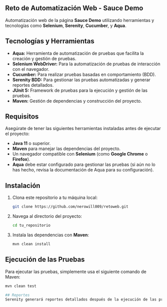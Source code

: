 ## Reto de Automatización Web - Sauce Demo

Automatización web de la página **Sauce Demo** utilizando herramientas y tecnologías como **Selenium**, **Serenity**, **Cucumber**, y **Aqua**.

## Tecnologías y Herramientas

- **Aqua:** Herramienta de automatización de pruebas que facilita la creación y gestión de pruebas.
- **Selenium WebDriver:** Para la automatización de pruebas de interacción con el navegador.
- **Cucumber:** Para realizar pruebas basadas en comportamiento (BDD).
- **Serenity BDD:** Para gestionar las pruebas automatizadas y generar reportes detallados.
- **JUnit 5:** Framework de pruebas para la ejecución y gestión de las pruebas.
- **Maven:** Gestión de dependencias y construcción del proyecto.

## Requisitos

Asegúrate de tener las siguientes herramientas instaladas antes de ejecutar el proyecto:

- **Java 11** o superior.
- **Maven** para manejar las dependencias del proyecto.
- Un navegador compatible con **Selenium** (como **Google Chrome** o **Firefox**).
- **Aqua** debe estar configurado para gestionar las pruebas (si aún no lo has hecho, revisa la documentación de Aqua para su configuración).

## Instalación

1. Clona este repositorio a tu máquina local:

    ```bash
    git clone https://github.com/nerowill009/retoweb.git
    ```

2. Navega al directorio del proyecto:

    ```bash
    cd tu_repositorio
    ```

3. Instala las dependencias con **Maven**:

    ```bash
    mvn clean install
    ```

## Ejecución de las Pruebas

Para ejecutar las pruebas, simplemente usa el siguiente comando de Maven:

```bash
mvn clean test

## Reportes
Serenity generará reportes detallados después de la ejecución de las pruebas. Los reportes estarán disponibles en el directorio target/site/serenity/. Para visualizar el reporte, abre el archivo index.html en tu navegador.

